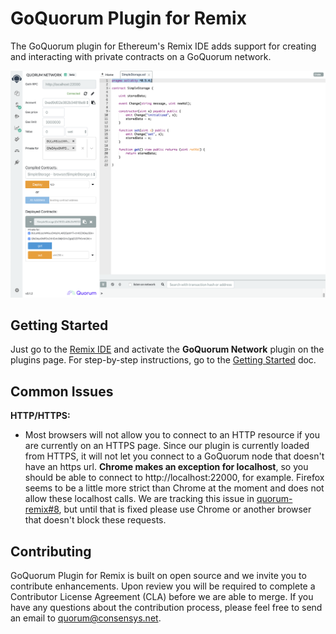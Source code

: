 # GoQuorum Plugin for Remix

The GoQuorum plugin for Ethereum's Remix IDE adds support for creating and interacting with private contracts on a GoQuorum network.

![screenshot](images/quorum-remix.png "screenshot")

## Getting Started

Just go to the [Remix IDE](https://remix.ethereum.org) and activate the **GoQuorum Network** plugin on the plugins page. For step-by-step instructions, go to the [Getting Started](GettingStarted.md) doc.

## Common Issues

**HTTP/HTTPS:**
- Most browsers will not allow you to connect to an HTTP resource if you are currently on an HTTPS page.
Since our plugin is currently loaded from HTTPS, it will not let you connect to a GoQuorum node that
doesn't have an https url. **Chrome makes an exception for localhost**, so you should be able to connect to http://localhost:22000,
for example. Firefox seems to be a little more strict than Chrome at the moment and does not allow these
localhost calls. We are tracking this issue in [quorum-remix#8](https://github.com/jpmorganchase/quorum-remix/issues/8),
but until that is fixed please use Chrome or another browser that doesn't block these requests. 

## Contributing
GoQuorum Plugin for Remix is built on open source and we invite you to contribute enhancements. Upon
review you will be required to complete a Contributor License Agreement (CLA) before we are able to merge.
If you have any questions about the contribution process, please feel free to send an email to [quorum@consensys.net](mailto:quorum@consensys.net).
